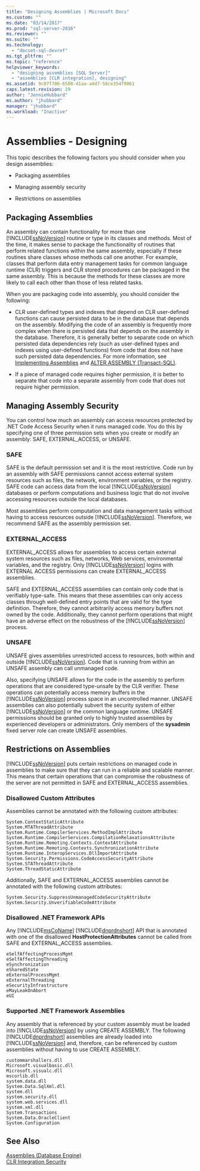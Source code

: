 ```yaml
---
title: "Designing Assemblies | Microsoft Docs"
ms.custom: ""
ms.date: "03/14/2017"
ms.prod: "sql-server-2016"
ms.reviewer: ""
ms.suite: ""
ms.technology: 
  - "docset-sql-devref"
ms.tgt_pltfrm: ""
ms.topic: "reference"
helpviewer_keywords: 
  - "designing assemblies [SQL Server]"
  - "assemblies [CLR integration], designing"
ms.assetid: 9c07f706-6508-41aa-a4d7-56ce354f9061
caps.latest.revision: 29
author: "JennieHubbard"
ms.author: "jhubbard"
manager: "jhubbard"
ms.workload: "Inactive"
---
```

# Assemblies - Designing
  This topic describes the following factors you should consider when you design assemblies:  
  
-   Packaging assemblies  
  
-   Managing assembly security  
  
-   Restrictions on assemblies  
  
## Packaging Assemblies  
 An assembly can contain functionality for more than one [!INCLUDE[ssNoVersion](../../includes/ssnoversion-md.md)] routine or type in its classes and methods. Most of the time, it makes sense to package the functionality of routines that perform related functions within the same assembly, especially if these routines share classes whose methods call one another. For example, classes that perform data entry management tasks for common language runtime (CLR) triggers and CLR stored procedures can be packaged in the same assembly. This is because the methods for these classes are more likely to call each other than those of less related tasks.  
  
 When you are packaging code into assembly, you should consider the following:  
  
-   CLR user-defined types and indexes that depend on CLR user-defined functions can cause persisted data to be in the database that depends on the assembly. Modifying the code of an assembly is frequently more complex when there is persisted data that depends on the assembly in the database. Therefore, it is generally better to separate code on which persisted data dependencies rely (such as user-defined types and indexes using user-defined functions) from code that does not have such persisted data dependencies. For more information, see [Implementing Assemblies](../../relational-databases/clr-integration/assemblies-implementing.md) and [ALTER ASSEMBLY &#40;Transact-SQL&#41;](../../t-sql/statements/alter-assembly-transact-sql.md).  
  
-   If a piece of managed code requires higher permission, it is better to separate that code into a separate assembly from code that does not require higher permission.  
  
## Managing Assembly Security  
 You can control how much an assembly can access resources protected by .NET Code Access Security when it runs managed code. You do this by specifying one of three permission sets when you create or modify an assembly: SAFE, EXTERNAL_ACCESS, or UNSAFE.  
  
### SAFE  
 SAFE is the default permission set and it is the most restrictive. Code run by an assembly with SAFE permissions cannot access external system resources such as files, the network, environment variables, or the registry. SAFE code can access data from the local [!INCLUDE[ssNoVersion](../../includes/ssnoversion-md.md)] databases or perform computations and business logic that do not involve accessing resources outside the local databases.  
  
 Most assemblies perform computation and data management tasks without having to access resources outside [!INCLUDE[ssNoVersion](../../includes/ssnoversion-md.md)]. Therefore, we recommend SAFE as the assembly permission set.  
  
### EXTERNAL_ACCESS  
 EXTERNAL_ACCESS allows for assemblies to access certain external system resources such as files, networks, Web services, environmental variables, and the registry. Only [!INCLUDE[ssNoVersion](../../includes/ssnoversion-md.md)] logins with EXTERNAL ACCESS permissions can create EXTERNAL_ACCESS assemblies.  
  
 SAFE and EXTERNAL_ACCESS assemblies can contain only code that is verifiably type-safe. This means that these assemblies can only access classes through well-defined entry points that are valid for the type definition. Therefore, they cannot arbitrarily access memory buffers not owned by the code. Additionally, they cannot perform operations that might have an adverse effect on the robustness of the [!INCLUDE[ssNoVersion](../../includes/ssnoversion-md.md)] process.  
  
### UNSAFE  
 UNSAFE gives assemblies unrestricted access to resources, both within and outside [!INCLUDE[ssNoVersion](../../includes/ssnoversion-md.md)]. Code that is running from within an UNSAFE assembly can call unmanaged code.  
  
 Also, specifying UNSAFE allows for the code in the assembly to perform operations that are considered type-unsafe by the CLR verifier. These operations can potentially access memory buffers in the [!INCLUDE[ssNoVersion](../../includes/ssnoversion-md.md)] process space in an uncontrolled manner. UNSAFE assemblies can also potentially subvert the security system of either [!INCLUDE[ssNoVersion](../../includes/ssnoversion-md.md)] or the common language runtime. UNSAFE permissions should be granted only to highly trusted assemblies by experienced developers or administrators. Only members of the **sysadmin** fixed server role can create UNSAFE assemblies.  
  
## Restrictions on Assemblies  
 [!INCLUDE[ssNoVersion](../../includes/ssnoversion-md.md)] puts certain restrictions on managed code in assemblies to make sure that they can run in a reliable and scalable manner. This means that certain operations that can compromise the robustness of the server are not permitted in SAFE and EXTERNAL_ACCESS assemblies.  
  
### Disallowed Custom Attributes  
 Assemblies cannot be annotated with the following custom attributes:  
  
```  
System.ContextStaticAttribute  
System.MTAThreadAttribute  
System.Runtime.CompilerServices.MethodImplAttribute  
System.Runtime.CompilerServices.CompilationRelaxationsAttribute  
System.Runtime.Remoting.Contexts.ContextAttribute  
System.Runtime.Remoting.Contexts.SynchronizationAttribute  
System.Runtime.InteropServices.DllImportAttribute   
System.Security.Permissions.CodeAccessSecurityAttribute  
System.STAThreadAttribute  
System.ThreadStaticAttribute  
```  
  
 Additionally, SAFE and EXTERNAL_ACCESS assemblies cannot be annotated with the following custom attributes:  
  
```  
System.Security.SuppressUnmanagedCodeSecurityAttribute  
System.Security.UnverifiableCodeAttribute  
```  
  
### Disallowed .NET Framework APIs  
 Any [!INCLUDE[msCoName](../../includes/msconame-md.md)] [!INCLUDE[dnprdnshort](../../includes/dnprdnshort-md.md)] API that is annotated with one of the disallowed **HostProtectionAttributes** cannot be called from SAFE and EXTERNAL_ACCESS assemblies.  
  
```  
eSelfAffectingProcessMgmt  
eSelfAffectingThreading  
eSynchronization  
eSharedState   
eExternalProcessMgmt  
eExternalThreading  
eSecurityInfrastructure  
eMayLeakOnAbort  
eUI  
```  
  
### Supported .NET Framework Assemblies  
 Any assembly that is referenced by your custom assembly must be loaded into [!INCLUDE[ssNoVersion](../../includes/ssnoversion-md.md)] by using CREATE ASSEMBLY. The following [!INCLUDE[dnprdnshort](../../includes/dnprdnshort-md.md)] assemblies are already loaded into [!INCLUDE[ssNoVersion](../../includes/ssnoversion-md.md)] and, therefore, can be referenced by custom assemblies without having to use CREATE ASSEMBLY.  
  
```  
custommarshallers.dll  
Microsoft.visualbasic.dll  
Microsoft.visualc.dll  
mscorlib.dll  
system.data.dll  
System.Data.SqlXml.dll  
system.dll  
system.security.dll  
system.web.services.dll  
system.xml.dll  
System.Transactions  
System.Data.OracleClient  
System.Configuration  
```  
  
## See Also  
 [Assemblies &#40;Database Engine&#41;](../../relational-databases/clr-integration/assemblies-database-engine.md)   
 [CLR Integration Security](../../relational-databases/clr-integration/security/clr-integration-security.md)  
  
  
